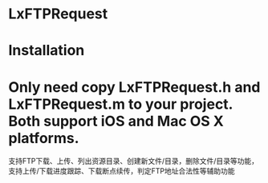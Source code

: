 LxFTPRequest
============
Installation
==========
Only need copy LxFTPRequest.h and LxFTPRequest.m to your project. Both support iOS and Mac OS X platforms.
=======
支持FTP下载、上传、列出资源目录、创建新文件/目录，删除文件/目录等功能，
支持上传/下载进度跟踪、下载断点续传，判定FTP地址合法性等辅助功能
